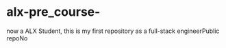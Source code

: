 # alx-pre_course-
now a ALX Student, this is my first repository as a full-stack engineerPublic repoNo
